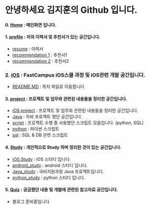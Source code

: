 안녕하세요 김지훈의 Github 입니다.
===================

#### **0. [Home] : 메인화면 입니다.**

#### **1. [profile] : 저의 이력서 및 추천서가 있는 공간입니다.**
- [resume] : 이력서
- [recommendation 1] : 추천서1
- [recommendation 2] : 추천서2

### **2. [iOS]** :  FastCampus iOS스쿨 과정 및 iOS관련 개발 공간입니다.
- [README.MD] : 목차 파일로 이동합니다  

#### **3. [project]** : **프로젝트 및 업무와 관련된 내용들을 정리한 공간입니다.**
- [iOS project] : 프로젝트 및 업무와 관련된 내용들을 정리한 공간입니다.
- [Java] : 자바 프로젝트 했던 공간입니다.
- [script] : 프로젝트 수행 중 사용했던 스크립트 모음입니다. (python, SQL)
- [python] : 파이썬 스크립트
- [sql] : SQL & DB 관련 스크립트

#### **4. [Study]** : **개인적으로 Study 하며 정리한 것이 있는 공간입니다.**
- [iOS Study] : iOS 스터디 입니다.
- [android_study] : android 스터디 입니다.
- [Java_study] : 국비지원과정 Java 프로젝트입니다.
- [python_study] : python 스터디 입니다.

#### **5. [Quiz]** : **궁금했던 내용 및 개발에 관련된 참고자료 공간입니다.**
- 블로그 준비중입니다

[home]: <https://github.com/adervise1/KimJihun>

[profile]: <https://github.com/adervise1/KimJihun/tree/master/profile>
[resume]: <https://github.com/adervise1/KimJihun/blob/master/profile/KimJihunProfile.pdf>
[recommendation 1]: <https://github.com/adervise1/KimJihun/blob/master/profile/%EC%B6%94%EC%B2%9C%EC%84%9C1.png>
[recommendation 2]: <https://github.com/adervise1/KimJihun/blob/master/profile/%EC%B6%94%EC%B2%9C%EC%84%9C2.png>

[iOS]: <https://github.com/adervise1/KimJihun/tree/master/iOS>
[README.MD]:<https://github.com/adervise1/KimJihun/blob/master/iOS/README.md>

[project]: <https://github.com/adervise1/KimJihun/tree/master/project>
[iOS project]: <https://github.com/adervise1/KimJihun/tree/master/project/iOSProject>
[Java]:<https://github.com/adervise1/KimJihun/tree/master/project/Java/ServiceBD>
[script]:<https://github.com/adervise1/KimJihun/tree/master/project/script>
[python]:<https://github.com/adervise1/KimJihun/tree/master/project/script/python>
[sql]:<https://github.com/adervise1/KimJihun/tree/master/project/script/sql>

[Study]: <https://github.com/adervise1/KimJihun/tree/master/Study>
[iOS Study]: <https://github.com/adervise1/KimJihun/tree/master/Study/iOS>
[android_study]: <https://github.com/adervise1/KimJihun/tree/master/Study/android>
[Java_study]: <https://github.com/adervise1/KimJihun/tree/master/Study/java/DSLB>
[python_study]: <https://github.com/adervise1/KimJihun/tree/master/Study/python>

[Quiz]: <https://github.com/adervise1/KimJihun/tree/master/Quiz>
